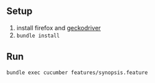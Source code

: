 ## Setup
1. install firefox and [geckodriver](https://github.com/mozilla/geckodriver)
2. `bundle install`

## Run
`bundle exec cucumber features/synopsis.feature`
